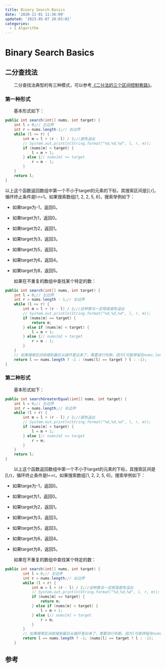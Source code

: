 ```yaml
---
title: Binary Search Basics
date: '2020-11-01 11:36:09'
updated: '2023-05-07 20:03:02'
categories:
  - 1 Algorithm
---
```

# Binary Search Basics

## 二分查找法

　　二分查找法典型的有三种模式，可以参考[《二分法的三个区间控制套路》](https://zhuanlan.zhihu.com/p/25906225)。

### 第一种形式

　　基本形式如下：

```java
public int search(int[] nums, int target) {
    int l = 0;// 左边界
    int r = nums.length-1;// 右边界
    while (l <= r) {
        int m = l + (r - l) / 2;//避免溢出
        // System.out.println(String.format("%d,%d,%d", l, r, m));
        if (nums[m] < target) {
            l = m + 1;
        } else {// nums[m] >= target
            r = m - 1;
        }
    }
    return l;
}
```

以上这个函数返回数组中第一个不小于target的元素的下标，其搜索区间是[l,r]，循环终止条件是l-r=1。如果搜索数组[1, 2, 2, 5, 6]，搜索举例如下：

- 如果targe为-1，返回0。

- 如果target为1，返回0。

- 如果target为2，返回1。

- 如果target为3，返回3。

- 如果target为5，返回3。

- 如果target为6，返回4。

- 如果target为8，返回5。

　　如果在不重复的数组中查找某个特定的数：

```java
public int search(int[] nums, int target) {
    int l = 0;// 左边界
    int r = nums.length - 1;// 右边界
    while (l <= r) {
        int m = l + (r - l) / 2;//这种算法一定程度避免溢出
        // System.out.println(String.format("%d,%d,%d", l, r, m));
        if (nums[m] == target) {
            return m;
        } else if (nums[m] < target) {
            l = m + 1;
        } else {// nums[m] > target
            r = m - 1;
        }
    }
    // 如果搜索区间收缩到最后从循环里出来了，需要进行判断。因为l可能停留在nums.length，同时若target不在数组中，nums[l]为不小于target的那个数，所以需要进一步判断。
    return l == nums.length ? -1 : (nums[l] == target ? l : -1);
}
```

### 第二种形式

　　基本形式如下：

```java
public int searchGreaterEqual(int[] nums, int target) {
    int l = 0;// 左边界
    int r = nums.length;// 右边界
    while (l < r) {
        int m = l + (r - l) / 2;//避免溢出
        // System.out.println(String.format("%d,%d,%d", l, r, m));
        if (nums[m] < target) {
            l = m + 1;
        } else {// nums[m] >= target
            r = m;
        }
    }
    return l;
}
```

　　以上这个函数返回数组中第一个不小于target的元素的下标，其搜索区间是[l,r)，循环终止条件是l==r。如果搜索数组[1, 2, 2, 5, 6]，搜索举例如下：

- 如果targe为-1，返回0。

- 如果target为1，返回0。

- 如果target为2，返回1。

- 如果target为3，返回3。

- 如果target为5，返回3。

- 如果target为6，返回4。

- 如果target为8，返回5。

　　如果在不重复的数组中查找某个特定的数：

```java
public int search(int[] nums, int target) {
        int l = 0;// 左边界
        int r = nums.length;// 右边界
        while (l < r) {
            int m = l + (r - l) / 2;//这种算法一定程度避免溢出
            // System.out.println(String.format("%d,%d,%d", l, r, m));
            if (nums[m] == target) {
                return m;
            } else if (nums[m] < target) {
                l = m + 1;
            } else {// nums[m] > target
                r = m;
            }
        }
        // 如果搜索区间收缩到最后从循环里出来了，需要进行判断。因为l可能停留在nums.length，同时若target不在数组中，nums[l]为不小于target的那个数，所以需要进一步判断。
        return l == nums.length ? -1; (nums[l] == target ? l : -1);
    }
```

## 参考

[^1]: [二分查找算法详解](https://www.cxyxiaowu.com/2843.html)
